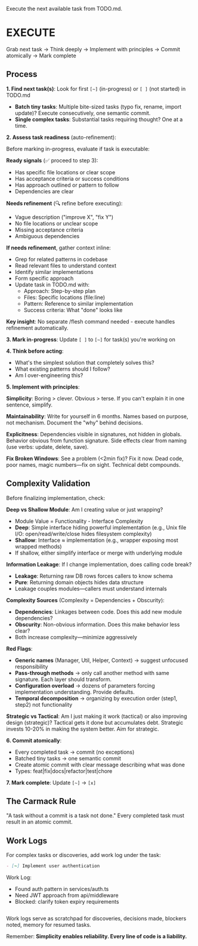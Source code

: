 Execute the next available task from TODO.md.

# EXECUTE

Grab next task → Think deeply → Implement with principles → Commit atomically → Mark complete

## Process

**1. Find next task(s)**: Look for first `[~]` (in-progress) or `[ ]` (not started) in TODO.md
- **Batch tiny tasks**: Multiple bite-sized tasks (typo fix, rename, import update)? Execute consecutively, one semantic commit.
- **Single complex tasks**: Substantial tasks requiring thought? One at a time.

**2. Assess task readiness** (auto-refinement):

Before marking in-progress, evaluate if task is executable:

**Ready signals** (✅ proceed to step 3):
- Has specific file locations or clear scope
- Has acceptance criteria or success conditions
- Has approach outlined or pattern to follow
- Dependencies are clear

**Needs refinement** (🔍 refine before executing):
- Vague description ("improve X", "fix Y")
- No file locations or unclear scope
- Missing acceptance criteria
- Ambiguous dependencies

**If needs refinement**, gather context inline:
- Grep for related patterns in codebase
- Read relevant files to understand context
- Identify similar implementations
- Form specific approach
- Update task in TODO.md with:
  - Approach: Step-by-step plan
  - Files: Specific locations (file:line)
  - Pattern: Reference to similar implementation
  - Success criteria: What "done" looks like

**Key insight**: No separate /flesh command needed - execute handles refinement automatically.

**3. Mark in-progress**: Update `[ ]` to `[~]` for task(s) you're working on

**4. Think before acting**:
- What's the simplest solution that completely solves this?
- What existing patterns should I follow?
- Am I over-engineering this?

**5. Implement with principles**:

**Simplicity**: Boring > clever. Obvious > terse. If you can't explain it in one sentence, simplify.

**Maintainability**: Write for yourself in 6 months. Names based on purpose, not mechanism. Document the "why" behind decisions.

**Explicitness**: Dependencies visible in signatures, not hidden in globals. Behavior obvious from function signature. Side effects clear from naming (use verbs: update, delete, save).

**Fix Broken Windows**: See a problem (<2min fix)? Fix it now. Dead code, poor names, magic numbers—fix on sight. Technical debt compounds.

## Complexity Validation

Before finalizing implementation, check:

**Deep vs Shallow Module**: Am I creating value or just wrapping?
- Module Value = Functionality - Interface Complexity
- **Deep**: Simple interface hiding powerful implementation (e.g., Unix file I/O: open/read/write/close hides filesystem complexity)
- **Shallow**: Interface ≈ implementation (e.g., wrapper exposing most wrapped methods)
- If shallow, either simplify interface or merge with underlying module

**Information Leakage**: If I change implementation, does calling code break?
- **Leakage**: Returning raw DB rows forces callers to know schema
- **Pure**: Returning domain objects hides data structure
- Leakage couples modules—callers must understand internals

**Complexity Sources** (Complexity = Dependencies + Obscurity):
- **Dependencies**: Linkages between code. Does this add new module dependencies?
- **Obscurity**: Non-obvious information. Does this make behavior less clear?
- Both increase complexity—minimize aggressively

**Red Flags**:
- **Generic names** (Manager, Util, Helper, Context) → suggest unfocused responsibility
- **Pass-through methods** → only call another method with same signature. Each layer should transform.
- **Configuration overload** → dozens of parameters forcing implementation understanding. Provide defaults.
- **Temporal decomposition** → organizing by execution order (step1, step2) not functionality

**Strategic vs Tactical**: Am I just making it work (tactical) or also improving design (strategic)? Tactical gets it done but accumulates debt. Strategic invests 10-20% in making the system better. Aim for strategic.

**6. Commit atomically**:
- Every completed task → commit (no exceptions)
- Batched tiny tasks → one semantic commit
- Create atomic commit with clear message describing what was done
- Types: feat|fix|docs|refactor|test|chore

**7. Mark complete**: Update `[~]` → `[x]`

## The Carmack Rule

"A task without a commit is a task not done." Every completed task must result in an atomic commit.

## Work Logs

For complex tasks or discoveries, add work log under the task:

```markdown
- [~] Implement user authentication
  ```
  Work Log:
  - Found auth pattern in services/auth.ts
  - Need JWT approach from api/middleware
  - Blocked: clarify token expiry requirements
  ```
```

Work logs serve as scratchpad for discoveries, decisions made, blockers noted, memory for resumed tasks.

Remember: **Simplicity enables reliability. Every line of code is a liability.**
